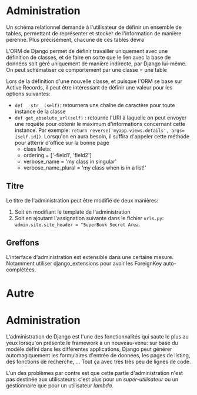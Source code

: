 # Administration

Un schéma relationnel demande à l'utilisateur de définir un ensemble de tables, permettant de représenter et stocker de l'information de manière pérenne. Plus précisément, chacune de ces tables devra 


L'ORM de Django permet de définir travailler uniquement avec une définition de classes, et de faire en sorte que le lien avec la base de données soit géré uniquement de manière indirecte, par Django lui-même. On peut schématiser ce comportement par  une classe = une table 

Lors de la définition d'une nouvelle classe, et puisque l'ORM se base sur Active Records, il peut être intéressant de définir une valeur pour les options suivantes:

 * `def __str__(self)`: retournera une chaîne de caractère pour toute instance de la classe
 * `def get_absolute_url(self)` : retourne l'URI à laquelle on peut envoyer une requête pour obtenir le maximum d'informations concernant cette instance. Par exemple: `return reverse('myapp.views.details', args=[self.id])`. Lorsqu'on en aura besoin, il suffira d'appeler cette méthode pour atterrir d'office sur la bonne page
   * class Meta:
    * ordering = ['-field1', 'field2']
    * verbose_name = 'my class in singular'
    * verbose_name_plural = 'my class when is in a list!'

Titre
-----

Le titre de l'administration peut être modifié de deux manières: 

 1. Soit en modifiant le template de l'administration
 2. Soit en ajoutant l'assignation suivante dans le fichier `urls.py`: `admin.site.site_header = "SuperBook Secret Area`.

Greffons
--------

L'interface d'administration est extensible dans une certaine mesure. Notamment utiliser django_extensions pour avoir les ForeignKey auto-complétées. 

# Autre

# Administration

L'administration de Django est l'une des fonctionnalités qui saute le plus au yeux lorsqu'on présente le framework à un nouveau-venu: sur base du modèle défini dans les différentes applications, Django peut générer automagiquement les formulaires d'entrée de données, les pages de listing, des fonctions de recherche, ... Tout ça avec très très peu de lignes de code.

L'un des problèmes par contre est que cette partie d'administration n'est pas destinée aux utilisateurs: c'est plus pour un *super-utilisateur* ou un gestionnaire que pour un utilisateur *lambda*.